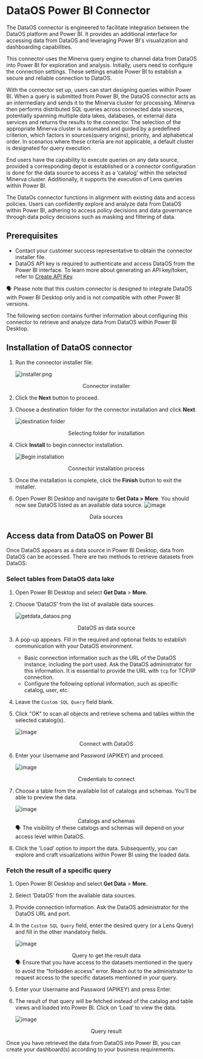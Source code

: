 # DataOS Power BI Connector

The DataOS connector is engineered to facilitate integration between the DataOS platform and Power BI. It provides an additional interface for accessing data from DataOS and leveraging Power BI's visualization and dashboarding capabilities.

This connector uses the Minerva query engine to channel data from DataOS into Power BI for exploration and analysis. Initially, users need to configure the connection settings. These settings enable Power BI to establish a secure and reliable connection to DataOS.

With the connector set up, users can start designing queries within Power BI. When a query is submitted from Power BI, the DataOS connector acts as an intermediary and sends it to the Minerva cluster for processing. Minerva then performs distributed SQL queries across connected data sources, potentially spanning multiple data lakes, databases, or external data services and returns the results to the connector. The selection of the appropriate Minerva cluster is automated and guided by a predefined criterion, which factors in sources(query origins), priority, and alphabetical order. In scenarios where these criteria are not applicable, a default cluster is designated for query execution. 

End users have the capability to execute queries on any data source, provided a corresponding depot is established or a connector configuration is done for the data source to access it as a ‘catalog’ within the selected Minerva cluster. Additionally, it supports the execution of Lens queries within Power BI.

The DataOs connector functions in alignment with existing data and access policies. Users can confidently explore and analyze data from DataOS within Power BI, adhering to access policy decisions and data governance through data policy decisions such as masking and filtering of data.

## Prerequisites

- Contact your customer success representative to obtain the connector installer file.
- DataOS API key is required to authenticate and access DataOS from the Power BI interface. To learn more about generating an API key/token, refer to [Create API Key](https://dataos.info/interfaces/create_token/).

<aside class="callout">
🗣 Please note that this custom connector is designed to integrate DataOS with Power BI Desktop only and is not compatible with other Power BI versions.</aside>

The following section contains further information about configuring this connector to retrieve and analyze data from DataOS within Power BI Desktop.

## Installation of DataOS connector

1. Run the connector installer file.
    
    ![installer.png](powerbi_custom_connector/installer.png)
    <figcaption align = "center"> Connector installer </figcaption>
    
2. Click the **Next** button to proceed.
3. Choose a destination folder for the connector installation and click **Next**.
    
    ![destination folder](powerbi_custom_connector/destination_folder.png)
    <figcaption align = "center"> Selecting folder for installation </figcaption>
    
4. Click **Install** to begin connector installation.
    
    ![Begin installation](powerbi_custom_connector/begin_installation.png)
    <figcaption align = "center"> Connector installation process </figcaption>
    
5. Once the installation is complete, click the **Finish** button to exit the installer. 
6. Open Power BI Desktop and navigate to **Get Data > More**. You should now see DataOS listed as an available data source.
    ![image](powerbi_custom_connector/getdata_dataos_option.png)
    <figcaption align = "center"> Data sources </figcaption>
    

## Access data from DataOS on Power BI

Once DataOS appears as a data source in Power BI Desktop, data from DataOS can be accessed. There are two methods to retrieve datasets from DataOS:

### **Select tables from DataOS data lake**

1. Open Power BI Desktop and select **Get Data** > **More.**
2. Choose ‘DataOS’ from the list of available data sources. 
    
    ![getdata_dataos.png](powerbi_custom_connector/getdata_dataos.png)
    <figcaption align = "center"> DataOS as data source </figcaption>
    
3. A pop-up appears. Fill in the required and optional fields to establish communication with your DataOS environment. 
    - Basic connection information such as the URL of the DataOS instance, including the port used. Ask the DataOS administrator for this information. It is essential to provide the URL with `tcp` for TCP/IP connection.
    - Configure the following optional information, such as specific catalog, user, etc.
4. Leave the `Custom SQL Query` field blank.
5. Click "OK" to scan all objects and retrieve schema and tables within the selected catalog(s).
    
    ![image](powerbi_custom_connector/connection_details.png)
    <figcaption align = "center"> Connect with DataOS </figcaption>
    
6. Enter your Username and Password (APIKEY) and proceed.
    
    ![image](powerbi_custom_connector/username.png)
    <figcaption align = "center">Credentials to connect  </figcaption>
    
7. Choose a table from the available list of catalogs and schemas. You'll be able to preview the data. 
    
    ![image](powerbi_custom_connector/catalogs.png)
    <figcaption align = "center"> Catalogs and schemas </figcaption>
    
    <aside class="callout">
    🗣 The visibility of these catalogs and schemas will depend on your access level within DataOS.
    
    </aside>
    
8. Click the 'Load' option to import the data. Subsequently, you can explore and craft visualizations within Power BI using the loaded data.

### **Fetch the result of a specific query**

1. Open Power BI Desktop and select **Get Data** > **More.**
2. Select ‘DataOS’ from the available data sources.
3. Provide connection information. Ask the DataOS administrator for the DataOS URL and port.
4. In the `Custom SQL Query` field, enter the desired query (or a Lens Query) and fill in the other mandatory fields.
    
    ![image](powerbi_custom_connector/custom_query.png)
    <figcaption align = "center">Query to get the result data  </figcaption>
    
    <aside class="callout">
    🗣 Ensure that you have access to the datasets mentioned in the query to avoid the “forbidden access” error. Reach out to the administrator to request access to the specific datasets mentioned in your query.
    
    </aside>
    
5. Enter your Username and Password (APIKEY) and press Enter.
6. The result of that query will be fetched instead of the catalog and table views and loaded into Power BI. Click on ‘Load’ to view the data.
    
    ![image](powerbi_custom_connector/query_result.png)
    <figcaption align = "center"> Query result </figcaption>

Once you have retrieved the data from DataOS into Power BI, you can create your dashboard(s) according to your business requirements.